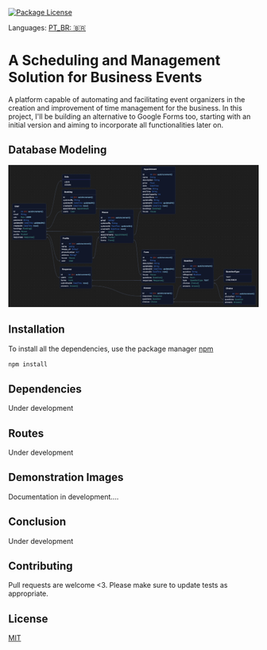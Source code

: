 <a href="https://www.npmjs.com/~nestjscore" target="_blank"><img src="https://img.shields.io/npm/l/@nestjs/core.svg" alt="Package License" /></a>

Languages: <a href="/README_PT.md" target="_blank">PT_BR: 🇧🇷</a>

# A Scheduling and Management Solution for Business Events

A platform capable of automating and facilitating event organizers in the creation and improvement of time management for the business.
In this project, I'll be building an alternative to Google Forms too, starting with an initial version and aiming to incorporate all functionalities later on.

## Database Modeling

<a target="_blank"><img src="/assets/database_relations.png" alt="Database modeling" /></a>

## Installation

To install all the dependencies, use the package manager [npm](https://www.npmjs.com/)

```bash
npm install
```

## Dependencies

Under development

## Routes

Under development

## Demonstration Images

Documentation in development....

## Conclusion

Under development

## Contributing

Pull requests are welcome <3. Please make sure to update tests as appropriate.

## License

[MIT](https://choosealicense.com/licenses/mit/)
